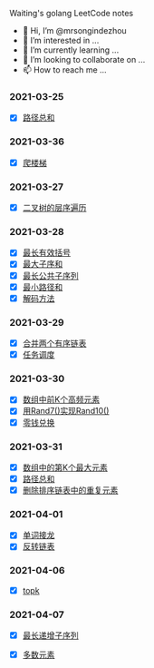 Waiting's golang LeetCode notes

- 👋 Hi, I’m @mrsongindezhou
- 👀 I’m interested in ...
- 🌱 I’m currently learning ...
- 💞️ I’m looking to collaborate on ...
- 📫 How to reach me ...

### 2021-03-25
- [x] [路径总和](https://github.com/mrsongindezhou/LeetCode-Notes-Waiting/blob/main/2021-03-25/%E8%B7%AF%E5%BE%84%E6%80%BB%E5%92%8C.go)

### 2021-03-36
- [x] [爬楼梯](https://github.com/mrsongindezhou/LeetCode-Notes-Waiting/blob/main/2021-03-26/leetcode-70.%E7%88%AC%E6%A5%BC%E6%A2%AF.go)

### 2021-03-27
- [x] [二叉树的层序遍历](https://github.com/mrsongindezhou/LeetCode-Notes-Waiting/tree/main/2021-03-27)

### 2021-03-28
- [x] [最长有效括号](https://github.com/mrsongindezhou/LeetCode-Notes-Waiting/blob/main/2021-03-28/leetcode-32.%E6%9C%80%E9%95%BF%E6%9C%89%E6%95%88%E6%8B%AC%E5%8F%B7.go)
- [x] [最大子序和](https://github.com/mrsongindezhou/LeetCode-Notes-Waiting/blob/main/2021-03-28/leetcode-53.%E6%9C%80%E5%A4%A7%E5%AD%90%E5%BA%8F%E5%92%8C.go)
- [x] [最长公共子序列](https://github.com/mrsongindezhou/LeetCode-Notes-Waiting/blob/main/2021-03-28/leetcode-1143.%E6%9C%80%E9%95%BF%E5%85%AC%E5%85%B1%E5%AD%90%E5%BA%8F%E5%88%97.go)
- [x] [最小路径和](https://github.com/mrsongindezhou/LeetCode-Notes-Waiting/blob/main/2021-03-28/leetcode-64.%E6%9C%80%E5%B0%8F%E8%B7%AF%E5%BE%84%E5%92%8C.go)
- [x] [解码方法](https://github.com/mrsongindezhou/LeetCode-Notes-Waiting/blob/main/2021-03-28/leetcode-91.%E8%A7%A3%E7%A0%81%E6%96%B9%E6%B3%95.go)

### 2021-03-29
- [x] [合并两个有序链表](https://github.com/mrsongindezhou/LeetCode-Notes-Waiting/blob/main/2021-03-29/leetcode-21.%E5%90%88%E5%B9%B6%E4%B8%A4%E4%B8%AA%E6%9C%89%E5%BA%8F%E9%93%BE%E8%A1%A8.go)
- [x] [任务调度](https://github.com/mrsongindezhou/LeetCode-Notes-Waiting/blob/main/2021-03-29/leetcode-621.%E4%BB%BB%E5%8A%A1%E8%B0%83%E5%BA%A6.go)

### 2021-03-30
- [x] [数组中前K个高频元素](https://github.com/mrsongindezhou/LeetCode-Notes-Waiting/blob/main/2021-03-30/leetcode-347.%E6%95%B0%E7%BB%84%E4%B8%AD%E5%89%8DK%E4%B8%AA%E9%AB%98%E9%A2%91%E5%85%83%E7%B4%A0.go)
- [x] [用Rand7()实现Rand10()](https://github.com/mrsongindezhou/LeetCode-Notes-Waiting/blob/main/2021-03-30/leetcode-470.%E7%94%A8Rand7()%E5%AE%9E%E7%8E%B0Rand10().go)
- [x] [零钱兑换](https://github.com/mrsongindezhou/LeetCode-Notes-Waiting/blob/main/2021-03-30/leetcode-322.%E9%9B%B6%E9%92%B1%E5%85%91%E6%8D%A2.go)

### 2021-03-31
- [x] [数组中的第K个最大元素](https://github.com/mrsongindezhou/LeetCode-Notes-Waiting/blob/main/2021-03-31/leetcode-215.%E6%95%B0%E7%BB%84%E4%B8%AD%E7%9A%84%E7%AC%ACK%E4%B8%AA%E6%9C%80%E5%A4%A7%E5%85%83%E7%B4%A0.go)
- [x] [路径总和](https://github.com/mrsongindezhou/LeetCode-Notes-Waiting/blob/main/2021-03-31/leetcode-112.%E8%B7%AF%E5%BE%84%E6%80%BB%E5%92%8C.go)
- [x] [删除排序链表中的重复元素](https://github.com/mrsongindezhou/LeetCode-Notes-Waiting/blob/main/2021-03-31/leetcode-83.%E5%88%A0%E9%99%A4%E6%8E%92%E5%BA%8F%E9%93%BE%E8%A1%A8%E4%B8%AD%E7%9A%84%E9%87%8D%E5%A4%8D%E5%85%83%E7%B4%A0.go)

### 2021-04-01
- [x] [单词接龙](https://github.com/mrsongindezhou/LeetCode-Notes-Waiting/blob/main/2021-04-01/leetcode-127.%E5%8D%95%E8%AF%8D%E6%8E%A5%E9%BE%99.go)
- [x] [反转链表](https://github.com/mrsongindezhou/LeetCode-Notes-Waiting/blob/main/2021-04-01/leetcode-206.%E5%8F%8D%E8%BD%AC%E9%93%BE%E8%A1%A8.go)

### 2021-04-06
- [x] [topk](https://github.com/mrsongindezhou/LeetCode-Notes-Waiting/blob/main/2021-04-06/topk.md)

### 2021-04-07
- [x] [最长递增子序列](https://github.com/mrsongindezhou/LeetCode-Notes-Waiting/tree/main/2021-04-07)
- [x] [多数元素](https://github.com/mrsongindezhou/LeetCode-Notes-Waiting/blob/main/2021-04-07/leetcode-169.%E5%A4%9A%E6%95%B0%E5%85%83%E7%B4%A0.go)

